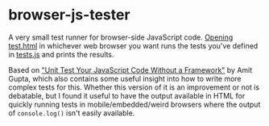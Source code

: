 # browser-js-tester
A very small test runner for browser-side JavaScript code. [Opening test.html](https://471.no/browser-js-tester/test.html) in whichever web browser you want runs the tests you've defined in [tests.js](test.js) and prints the results.

Based on ["Unit Test Your JavaScript Code Without a Framework"](https://medium.com/javascript-in-plain-english/unit-test-front-end-javascript-code-without-a-framework-8f00c63eb7d4) by Amit Gupta, which also contains some useful insight into how to write more complex tests for this. Whether this version of it is an improvement or not is debatable, but I found it useful to have the output available in HTML for quickly running tests in mobile/embedded/weird browsers where the output of `console.log()` isn't easily available.